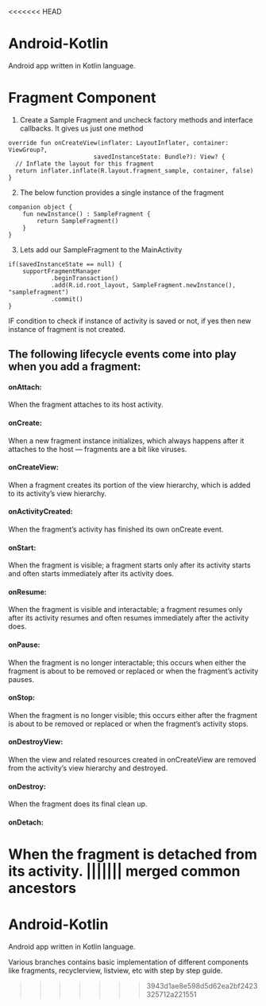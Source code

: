 <<<<<<< HEAD
# Android-Kotlin
Android app written in Kotlin language.

# Fragment Component

1. Create a Sample Fragment and uncheck factory methods and interface callbacks. It gives us just one method 
  ```
override fun onCreateView(inflater: LayoutInflater, container: ViewGroup?,
                          savedInstanceState: Bundle?): View? {
    // Inflate the layout for this fragment
    return inflater.inflate(R.layout.fragment_sample, container, false)
}
  ``` 
  
2. The below function provides a single instance of the fragment
```
companion object {
    fun newInstance() : SampleFragment {
        return SampleFragment()
    }
}
```

3. Lets add our SampleFragment to the MainActivity
```
if(savedInstanceState == null) {
    supportFragmentManager
            .beginTransaction()
            .add(R.id.root_layout, SampleFragment.newInstance(), "samplefragment")
            .commit()
}
```
IF condition to check if instance of activity is saved or not, if yes then new instance of fragment is not created.

## The following lifecycle events come into play when you add a fragment:

#### onAttach: 
When the fragment attaches to its host activity.

#### onCreate: 
When a new fragment instance initializes, which always happens after it attaches to the host — fragments are a bit like viruses.

#### onCreateView: 
When a fragment creates its portion of the view hierarchy, which is added to its activity’s view hierarchy.

#### onActivityCreated: 
When the fragment’s activity has finished its own onCreate event.

#### onStart: 
When the fragment is visible; a fragment starts only after its activity starts and often starts immediately after its activity does.

#### onResume: 
When the fragment is visible and interactable; a fragment resumes only after its activity resumes and often resumes immediately after the activity does.

#### onPause: 
When the fragment is no longer interactable; this occurs when either the fragment is about to be removed or replaced or when the fragment’s activity pauses.

#### onStop: 
When the fragment is no longer visible; this occurs either after the fragment is about to be removed or replaced or when the fragment’s activity stops.

#### onDestroyView: 
When the view and related resources created in onCreateView are removed from the activity’s view hierarchy and destroyed.

#### onDestroy: 
When the fragment does its final clean up.

#### onDetach: 
When the fragment is detached from its activity.
||||||| merged common ancestors
=======
# Android-Kotlin
Android app written in Kotlin language.

Various branches contains basic implementation of different components like fragments, recyclerview, listview, etc with step by step guide.
>>>>>>> 3943d1ae8e598d5d62ea2bf2423325712a221551
